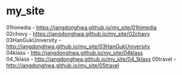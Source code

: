 # my_site
01himedia - https://jangdonghwa.github.io/my_site/01himedia <br>
02chovy - https://jangdonghwa.github.io/my_site/02chavy <br>
03HanGukUniversity - http://jangdonghwa.github.io/my_site/03HanGukUniversity <br>
04klass - http://jangdonghwa.github.io/my_site/04klass  <br>
04_1klass - http://jangdonghwa.github.io/my_site/04_1klass
05travel - http://jangdonghwa.github.io/my_site/05travel  <br>
